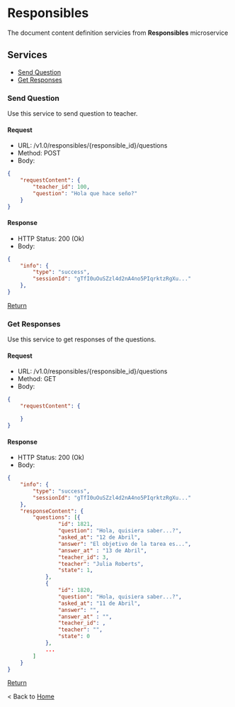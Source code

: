 # Responsibles

The document content definition servicies from **Responsibles** microservice

## Services

* [Send Question](#Send-Question)  
* [Get Responses](#Get-Responses)  

### Send Question

Use this service to send question to teacher.

#### Request

* URL: /v1.0/responsibles/{responsible_id}/questions
* Method: POST
* Body:

``` json
{
    "requestContent": {
        "teacher_id": 100,
        "question": "Hola que hace seño?"
    }
}
```

#### Response

* HTTP Status: 200 (Ok)
* Body:

``` json
{
    "info": {
        "type": "success",
        "sessionId": "gTfI0uOuSZzl4d2nA4no5PIqrktzRgXu..."
    },
}
```

[Return](#Services)

### Get Responses

Use this service to get responses of the questions.

#### Request

* URL: /v1.0/responsibles/{responsible_id}/questions
* Method: GET
* Body:

``` json
{
    "requestContent": {

    }
}
```

#### Response

* HTTP Status: 200 (Ok)
* Body:

``` json
{
    "info": {
        "type": "success",
        "sessionId": "gTfI0uOuSZzl4d2nA4no5PIqrktzRgXu..."
    },
    "responseContent": {
        "questions": [{
                "id": 1821,
                "question": "Hola, quisiera saber...?",
                "asked_at": "12 de Abril",
                "answer": "El objetivo de la tarea es...",
                "answer_at" : "13 de Abril",
                "teacher_id": 3,
                "teacher": "Julia Roberts",
                "state": 1,
            },
            {
                "id": 1820,
                "question": "Hola, quisiera saber...?",
                "asked_at": "11 de Abril",
                "answer": "",
                "answer_at" : "",
                "teacher_id": ,
                "teacher": "",
                "state": 0
            },
            ...
        ]
    }
}
```

[Return](#Services)

< Back to [Home](../home.md)